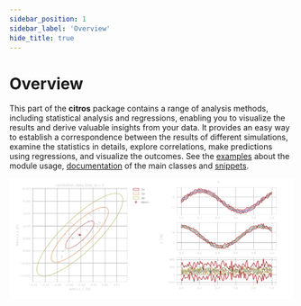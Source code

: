 ```yaml
---
sidebar_position: 1
sidebar_label: 'Overview'
hide_title: true
---
```

# Overview

This part of the **citros** package contains a range of analysis methods, including statistical analysis and regressions, enabling you to visualize the results and derive valuable insights from your data. It provides an easy way to establish a correspondence between the results of different simulations, examine the statistics in details, explore correlations, make predictions using regressions, and visualize the outcomes. See the [examples](getting_started_query_data.md) about the module usage, [documentation](../documentation/analysis/citros_data.md) of the main classes and [snippets](../snippets_doc/snippets_error_analysis.md).

![error_analysis](img/error_analysis_dark.png "error_analysis")